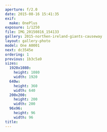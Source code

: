 ```yaml
---
aperture: f/2.0
date: 2015-08-16 15:41:35
exif:
  make: OnePlus
exposure: 1/1250
file: IMG_20150816_154133
gallery: 2015-northen-ireland-giants-causeway
layout: gallery-photo
model: One A0001
next: dc3545e
ordering: 1
previous: 1b3c5a9
sizes:
  1920x1080:
    height: 1080
    width: 1920
  640w:
    height: 360
    width: 640
  200x200:
    height: 200
    width: 200
  96x96:
    height: 96
    width: 96
title: 
---
```

